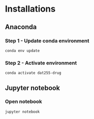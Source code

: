 # Installations
## Anaconda

### Step 1 - Update conda environment

```conda env update```

### Step 2 - Activate environment

```conda activate dat255-drug```

## Jupyter notebook

### Open notebook

```jupyter notebook```
